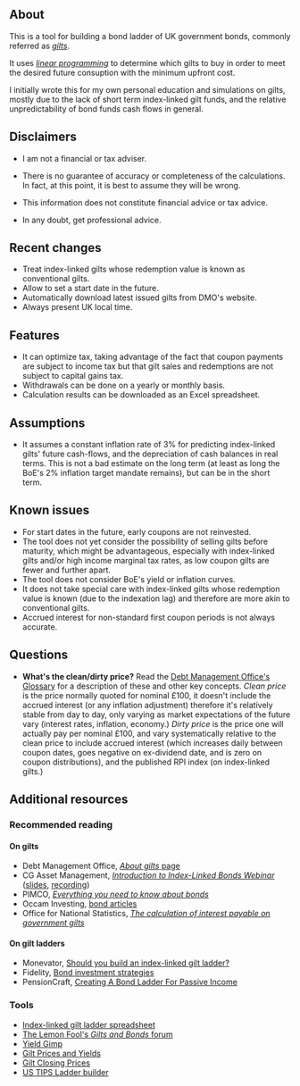## About

This is a tool for building a bond ladder of UK government bonds, commonly referred as [_gilts_](https://www.dmo.gov.uk/responsibilities/gilt-market/about-gilts/).

It uses _[linear
programming](https://en.wikipedia.org/wiki/Linear_programming)_ to determine which gilts to buy in order to meet the desired future consuption with the minimum upfront cost.

I initially wrote this for my own personal education and simulations on gilts, mostly due to the lack of short term index-linked gilt funds, and the relative unpredictability of bond funds cash flows in general.

## Disclaimers

* I am not a financial or tax adviser.

* There is no guarantee of accuracy or completeness of the calculations.
  In fact, at this point, it is best to assume they will be wrong.

* This information does not constitute financial advice or tax advice.

* In any doubt, get professional advice.

## Recent changes

- Treat index-linked gilts whose redemption value is known as conventional gilts.
- Allow to set a start date in the future.
- Automatically download latest issued gilts from DMO's website.
- Always present UK local time.

## Features

* It can optimize tax, taking advantage of the fact that coupon payments are subject to income tax but that gilt sales and redemptions are not subject to capital gains tax.
* Withdrawals can be done on a yearly or monthly basis.
* Calculation results can be downloaded as an Excel spreadsheet.

## Assumptions

* It assumes a constant inflation rate of 3% for predicting index-linked gilts' future cash-flows, and the depreciation of cash balances in real terms.  This is not a bad estimate on the long term (at least as long the BoE's 2% inflation target mandate remains), but can be in the short term.

## Known issues

* For start dates in the future, early coupons are not reinvested.
* The tool does not yet consider the possibility of selling gilts before maturity, which might be advantageous, especially with index-linked gilts and/or high income marginal tax rates, as low coupon gilts are fewer and further apart.
* The tool does not consider BoE's yield or inflation curves.
* It does not take special care with index-linked gilts whose redemption value is known (due to the indexation lag) and therefore are more akin to conventional gilts.
* Accrued interest for non-standard first coupon periods is not always accurate.

## Questions

* **What's the clean/dirty price?**
  Read the [Debt Management Office's Glossary](https://www.dmo.gov.uk/help/glossary/) for a description of these and other key concepts.
  _Clean price_ is the price normally quoted for nominal £100, it doesn't include the accrued interest (or any inflation adjustment) therefore it's relatively stable from day to day, only varying as market expectations of the future vary (interest rates, inflation, economy.)
  _Dirty price_ is the price one will actually pay per nominal £100, and vary systematically relative to the clean price to include accrued interest (which increases daily between coupon dates, goes negative on ex-dividend date, and is zero on coupon distributions), and the published RPI index (on index-linked gilts.)

## Additional resources

### Recommended reading

#### On gilts

* Debt Management Office, [_About gilts_ page](https://www.dmo.gov.uk/responsibilities/gilt-market/about-gilts/)
* CG Asset Management, [_Introduction to Index-Linked Bonds Webinar_](https://www.cgasset.com/category/webinars/?s=index-linked) ([slides](https://www.cgasset.com/2024/02/21/introduction-to-index-linked-bonds-webinar-slides/), [recording](https://player.vimeo.com/video/915128868))
* PIMCO, [_Everything you need to know about bonds_](https://europe.pimco.com/en-eu/resources/education/everything-you-need-to-know-about-bonds)
* Occam Investing, [bond articles](https://occaminvesting.co.uk/portfolio-construction/)
* Office for National Statistics, [_The calculation of interest payable on government gilts_](https://www.ons.gov.uk/economy/governmentpublicsectorandtaxes/publicsectorfinance/methodologies/thecalculationofinterestpayableongovernmentgilts)

#### On gilt ladders

* Monevator, [Should you build an index-linked gilt ladder?](https://monevator.com/should-you-build-an-index-linked-gilt-ladder/)
* Fidelity, [Bond investment strategies](https://www.fidelity.com/learning-center/investment-products/fixed-income-bonds/bond-investment-strategies)
* PensionCraft, [Creating A Bond Ladder For Passive Income](https://www.youtube.com/watch?v=UqrO9Wi6rSY)

### Tools

* [Index-linked gilt ladder spreadsheet](https://www.lemonfool.co.uk/viewtopic.php?p=621213#p621213)
* [The Lemon Fool's _Gilts and Bonds_ forum](https://www.lemonfool.co.uk/viewforum.php?f=52)
* [Yield Gimp](https://www.yieldgimp.com/)
* [Gilt Prices and Yields](https://www.dividenddata.co.uk/uk-gilts-prices-yields.py)
* [Gilt Closing Prices](https://www.tradeweb.com/our-markets/data--reporting/gilt-closing-prices/)
* [US TIPS Ladder builder](https://www.tipsladder.com/)

